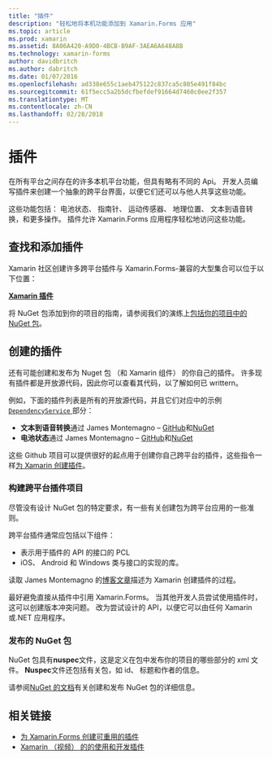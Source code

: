 ```yaml
---
title: "插件"
description: "轻松地将本机功能添加到 Xamarin.Forms 应用"
ms.topic: article
ms.prod: xamarin
ms.assetid: 8A06A420-A9D0-4BCB-B9AF-3AEA6A648A8B
ms.technology: xamarin-forms
author: davidbritch
ms.author: dabritch
ms.date: 01/07/2016
ms.openlocfilehash: ad338e655c1aeb475122c837ca5c805e491f84bc
ms.sourcegitcommit: 61f5ecc5a2b5dcfbefdef91664d7460c0ee2f357
ms.translationtype: MT
ms.contentlocale: zh-CN
ms.lasthandoff: 02/28/2018
---
```

# <a name="plugins"></a>插件

在所有平台之间存在的许多本机平台功能，但具有略有不同的 Api。 开发人员编写插件来创建一个抽象的跨平台界面，以便它们还可以与他人共享这些功能。

这些功能包括： 电池状态、 指南针、 运动传感器、 地理位置、 文本到语音转换，和更多操作。 插件允许 Xamarin.Forms 应用程序轻松地访问这些功能。

## <a name="finding-and-adding-plugins"></a>查找和添加插件

Xamarin 社区创建许多跨平台插件与 Xamarin.Forms-兼容的大型集合可以位于以下位置：

[**Xamarin 插件**](https://github.com/xamarin/plugins)

将 NuGet 包添加到你的项目的指南，请参阅我们的演练上[包括你的项目中的 NuGet 包](/visualstudio/mac/nuget-walkthrough/)。


## <a name="creating-plugins"></a>创建的插件

还有可能创建和发布为 Nuget 包 （和 Xamarin 组件） 的你自己的插件。 许多现有插件都是开放源代码，因此你可以查看其代码，以了解如何已 writtern。

例如，下面的插件列表是所有的开放源代码，并且它们对应中的示例[ `DependencyService` ](~/xamarin-forms/app-fundamentals/dependency-service/index.md)部分：

- **文本到语音转换**通过 James Montemagno &ndash; [GitHub](https://github.com/jamesmontemagno/Xamarin.Plugins/tree/master/TextToSpeech)和[NuGet  ](https://www.nuget.org/packages/Xam.Plugin.Battery)
- **电池状态**通过 James Montemagno &ndash; [GitHub](https://github.com/jamesmontemagno/Xamarin.Plugins/tree/master/Battery)和[NuGet](https://www.nuget.org/packages/Xam.Plugins.TextToSpeech/)

这些 Github 项目可以提供很好的起点用于创建你自己跨平台的插件，这些指令一样[为 Xamarin 创建插件](https://github.com/xamarin/plugins#create-a-plugin-for-xamarin)。

### <a name="structuring-cross-platform-plugin-projects"></a>构建跨平台插件项目

尽管没有设计 NuGet 包的特定要求，有一些有关创建包为跨平台应用的一些准则。

跨平台插件通常应包括以下组件：

- 表示用于插件的 API 的接口的 PCL
- iOS、 Android 和 Windows 类与接口的实现的库。

读取 James Montemagno 的[博客文章](https://blog.xamarin.com/creating-reusable-plugins-for-xamarin-forms/)描述为 Xamarin 创建插件的过程。

最好避免直接从插件中引用 Xamarin.Forms。
当其他开发人员尝试使用插件时，这可以创建版本冲突问题。 改为尝试设计的 API，以便它可以由任何 Xamarin 或.NET 应用程序。

### <a name="publishing-nuget-packages"></a>发布的 NuGet 包

NuGet 包具有**nuspec**文件，这是定义在包中发布你的项目的哪些部分的 xml 文件。 **Nuspec**文件还包括有关包，如 id、 标题和作者的信息。

请参阅[NuGet 的文档](http://docs.nuget.org/create/creating-and-publishing-a-package)有关创建和发布 NuGet 包的详细信息。


## <a name="related-links"></a>相关链接

- [为 Xamarin.Forms 创建可重用的插件](https://blog.xamarin.com/creating-reusable-plugins-for-xamarin-forms)
- [Xamarin （视频） 的的使用和开发插件](https://university.xamarin.com/guestlectures/using-developing-plugins-for-xamarin)
